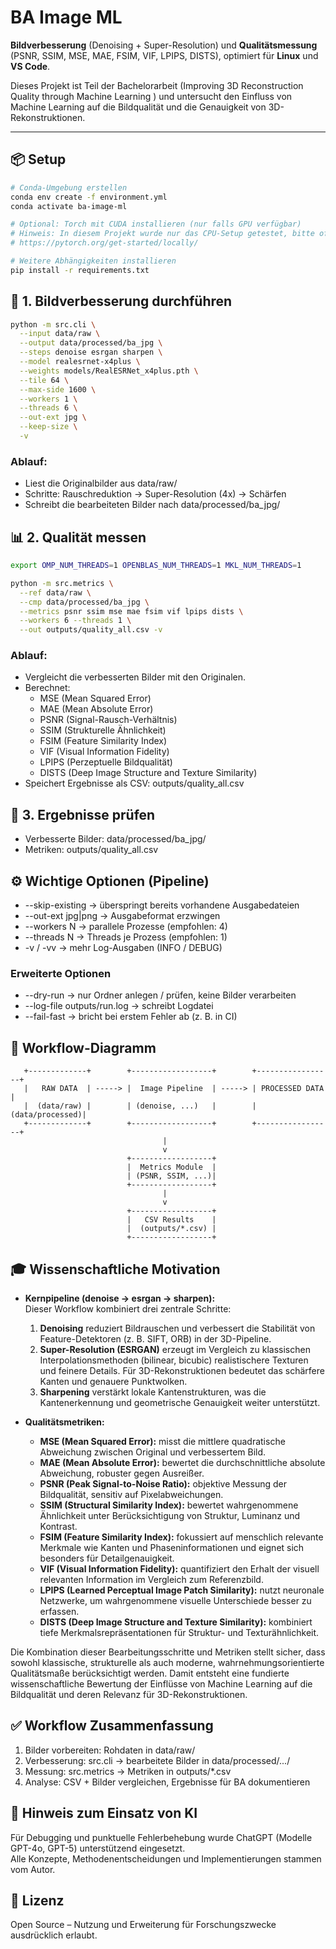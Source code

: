 # BA Image ML

**Bildverbesserung** (Denoising + Super-Resolution) und **Qualitätsmessung** (PSNR, SSIM, MSE, MAE, FSIM, VIF, LPIPS, DISTS), optimiert für **Linux** und **VS Code**.

Dieses Projekt ist Teil der Bachelorarbeit (Improving 3D Reconstruction Quality through Machine Learning ) und untersucht den Einfluss von Machine Learning auf die Bildqualität und die Genauigkeit von 3D-Rekonstruktionen.

---

## 📦 Setup

```bash
# Conda-Umgebung erstellen
conda env create -f environment.yml
conda activate ba-image-ml

# Optional: Torch mit CUDA installieren (nur falls GPU verfügbar)
# Hinweis: In diesem Projekt wurde nur das CPU-Setup getestet, bitte offizielle PyTorch-Anleitung beachten:
# https://pytorch.org/get-started/locally/

# Weitere Abhängigkeiten installieren
pip install -r requirements.txt

```

## 🚀 1. Bildverbesserung durchführen
```bash
python -m src.cli \
  --input data/raw \
  --output data/processed/ba_jpg \
  --steps denoise esrgan sharpen \
  --model realesrnet-x4plus \
  --weights models/RealESRNet_x4plus.pth \
  --tile 64 \
  --max-side 1600 \
  --workers 1 \
  --threads 6 \
  --out-ext jpg \
  --keep-size \
  -v

```
### Ablauf:
- Liest die Originalbilder aus data/raw/
- Schritte: Rauschreduktion → Super-Resolution (4x) → Schärfen
- Schreibt die bearbeiteten Bilder nach data/processed/ba_jpg/

## 📊 2. Qualität messen
```bash
export OMP_NUM_THREADS=1 OPENBLAS_NUM_THREADS=1 MKL_NUM_THREADS=1

python -m src.metrics \
  --ref data/raw \
  --cmp data/processed/ba_jpg \
  --metrics psnr ssim mse mae fsim vif lpips dists \
  --workers 6 --threads 1 \
  --out outputs/quality_all.csv -v
```
### Ablauf:
- Vergleicht die verbesserten Bilder mit den Originalen.
- Berechnet:
  - MSE (Mean Squared Error)
  - MAE (Mean Absolute Error)
  - PSNR (Signal-Rausch-Verhältnis)
  - SSIM (Strukturelle Ähnlichkeit)
  - FSIM (Feature Similarity Index)
  - VIF (Visual Information Fidelity)
  - LPIPS (Perzeptuelle Bildqualität)
  - DISTS (Deep Image Structure and Texture Similarity)
- Speichert Ergebnisse als CSV: outputs/quality_all.csv

## 🔎 3. Ergebnisse prüfen
- Verbesserte Bilder: data/processed/ba_jpg/
- Metriken: outputs/quality_all.csv

## ⚙️ Wichtige Optionen (Pipeline)
- --skip-existing → überspringt bereits vorhandene Ausgabedateien
- --out-ext jpg|png → Ausgabeformat erzwingen
- --workers N → parallele Prozesse (empfohlen: 4)
- --threads N → Threads je Prozess (empfohlen: 1)
- -v / -vv → mehr Log-Ausgaben (INFO / DEBUG)
### Erweiterte Optionen
- --dry-run → nur Ordner anlegen / prüfen, keine Bilder verarbeiten
- --log-file outputs/run.log → schreibt Logdatei
- --fail-fast → bricht bei erstem Fehler ab (z. B. in CI)

## 📐 Workflow-Diagramm
```
   +-------------+        +------------------+        +-----------------+
   |   RAW DATA  | -----> |  Image Pipeline  | -----> | PROCESSED DATA  |
   |  (data/raw) |        | (denoise, ...)   |        | (data/processed)|
   +-------------+        +------------------+        +-----------------+
                                  |
                                  v
                          +------------------+
                          |  Metrics Module  |
                          | (PSNR, SSIM, ...)|
                          +------------------+
                                  |
                                  v
                          +------------------+
                          |   CSV Results    |
                          |  (outputs/*.csv) |
                          +------------------+

```
## 🎓 Wissenschaftliche Motivation

- **Kernpipeline (denoise → esrgan → sharpen):**  
  Dieser Workflow kombiniert drei zentrale Schritte:  
  1. **Denoising** reduziert Bildrauschen und verbessert die Stabilität von Feature-Detektoren (z. B. SIFT, ORB) in der 3D-Pipeline.  
  2. **Super-Resolution (ESRGAN)** erzeugt im Vergleich zu klassischen Interpolationsmethoden (bilinear, bicubic) realistischere Texturen und feinere Details. Für 3D-Rekonstruktionen bedeutet das schärfere Kanten und genauere Punktwolken.  
  3. **Sharpening** verstärkt lokale Kantenstrukturen, was die Kantenerkennung und geometrische Genauigkeit weiter unterstützt.  

- **Qualitätsmetriken:**  
  - **MSE (Mean Squared Error):** misst die mittlere quadratische Abweichung zwischen Original und verbessertem Bild.  
  - **MAE (Mean Absolute Error):** bewertet die durchschnittliche absolute Abweichung, robuster gegen Ausreißer.  
  - **PSNR (Peak Signal-to-Noise Ratio):** objektive Messung der Bildqualität, sensitiv auf Pixelabweichungen.  
  - **SSIM (Structural Similarity Index):** bewertet wahrgenommene Ähnlichkeit unter Berücksichtigung von Struktur, Luminanz und Kontrast.  
  - **FSIM (Feature Similarity Index):** fokussiert auf menschlich relevante Merkmale wie Kanten und Phaseninformationen und eignet sich besonders für Detailgenauigkeit.  
  - **VIF (Visual Information Fidelity):** quantifiziert den Erhalt der visuell relevanten Information im Vergleich zum Referenzbild.  
  - **LPIPS (Learned Perceptual Image Patch Similarity):** nutzt neuronale Netzwerke, um wahrgenommene visuelle Unterschiede besser zu erfassen.  
  - **DISTS (Deep Image Structure and Texture Similarity):** kombiniert tiefe Merkmalsrepräsentationen für Struktur- und Texturähnlichkeit.  

Die Kombination dieser Bearbeitungsschritte und Metriken stellt sicher, dass sowohl klassische, strukturelle als auch moderne, wahrnehmungsorientierte Qualitätsmaße berücksichtigt werden. Damit entsteht eine fundierte wissenschaftliche Bewertung der Einflüsse von Machine Learning auf die Bildqualität und deren Relevanz für 3D-Rekonstruktionen.

## ✅ Workflow Zusammenfassung
1. Bilder vorbereiten: Rohdaten in data/raw/
2. Verbesserung: src.cli → bearbeitete Bilder in data/processed/.../
3. Messung: src.metrics → Metriken in outputs/*.csv
4. Analyse: CSV + Bilder vergleichen, Ergebnisse für BA dokumentieren

## 🤖 Hinweis zum Einsatz von KI
Für Debugging und punktuelle Fehlerbehebung wurde ChatGPT (Modelle GPT-4o, GPT-5) unterstützend eingesetzt.  
Alle Konzepte, Methodenentscheidungen und Implementierungen stammen vom Autor.  

## 📜 Lizenz
Open Source – Nutzung und Erweiterung für Forschungszwecke ausdrücklich erlaubt.